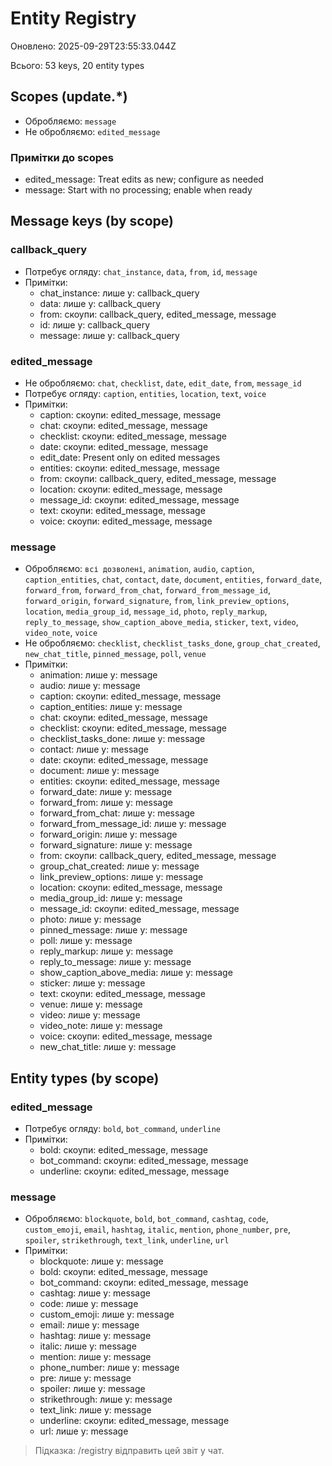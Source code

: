 # Entity Registry

Оновлено: 2025-09-29T23:55:33.044Z

Всього: 53 keys, 20 entity types

## Scopes (update.*)
- Обробляємо: `message`
- Не обробляємо: `edited_message`

### Примітки до scopes
- edited_message: Treat edits as new; configure as needed
- message: Start with no processing; enable when ready

## Message keys (by scope)
### callback_query
- Потребує огляду: `chat_instance`, `data`, `from`, `id`, `message`
- Примітки:
  - chat_instance: лише у: callback_query
  - data: лише у: callback_query
  - from: скоупи: callback_query, edited_message, message
  - id: лише у: callback_query
  - message: лише у: callback_query
### edited_message
- Не обробляємо: `chat`, `checklist`, `date`, `edit_date`, `from`, `message_id`
- Потребує огляду: `caption`, `entities`, `location`, `text`, `voice`
- Примітки:
  - caption: скоупи: edited_message, message
  - chat: скоупи: edited_message, message
  - checklist: скоупи: edited_message, message
  - date: скоупи: edited_message, message
  - edit_date: Present only on edited messages
  - entities: скоупи: edited_message, message
  - from: скоупи: callback_query, edited_message, message
  - location: скоупи: edited_message, message
  - message_id: скоупи: edited_message, message
  - text: скоупи: edited_message, message
  - voice: скоупи: edited_message, message
### message
- Обробляємо: `всі дозволені`, `animation`, `audio`, `caption`, `caption_entities`, `chat`, `contact`, `date`, `document`, `entities`, `forward_date`, `forward_from`, `forward_from_chat`, `forward_from_message_id`, `forward_origin`, `forward_signature`, `from`, `link_preview_options`, `location`, `media_group_id`, `message_id`, `photo`, `reply_markup`, `reply_to_message`, `show_caption_above_media`, `sticker`, `text`, `video`, `video_note`, `voice`
- Не обробляємо: `checklist`, `checklist_tasks_done`, `group_chat_created`, `new_chat_title`, `pinned_message`, `poll`, `venue`
- Примітки:
  - animation: лише у: message
  - audio: лише у: message
  - caption: скоупи: edited_message, message
  - caption_entities: лише у: message
  - chat: скоупи: edited_message, message
  - checklist: скоупи: edited_message, message
  - checklist_tasks_done: лише у: message
  - contact: лише у: message
  - date: скоупи: edited_message, message
  - document: лише у: message
  - entities: скоупи: edited_message, message
  - forward_date: лише у: message
  - forward_from: лише у: message
  - forward_from_chat: лише у: message
  - forward_from_message_id: лише у: message
  - forward_origin: лише у: message
  - forward_signature: лише у: message
  - from: скоупи: callback_query, edited_message, message
  - group_chat_created: лише у: message
  - link_preview_options: лише у: message
  - location: скоупи: edited_message, message
  - media_group_id: лише у: message
  - message_id: скоупи: edited_message, message
  - photo: лише у: message
  - pinned_message: лише у: message
  - poll: лише у: message
  - reply_markup: лише у: message
  - reply_to_message: лише у: message
  - show_caption_above_media: лише у: message
  - sticker: лише у: message
  - text: скоупи: edited_message, message
  - venue: лише у: message
  - video: лише у: message
  - video_note: лише у: message
  - voice: скоупи: edited_message, message
  - new_chat_title: лише у: message

## Entity types (by scope)
### edited_message
- Потребує огляду: `bold`, `bot_command`, `underline`
- Примітки:
  - bold: скоупи: edited_message, message
  - bot_command: скоупи: edited_message, message
  - underline: скоупи: edited_message, message
### message
- Обробляємо: `blockquote`, `bold`, `bot_command`, `cashtag`, `code`, `custom_emoji`, `email`, `hashtag`, `italic`, `mention`, `phone_number`, `pre`, `spoiler`, `strikethrough`, `text_link`, `underline`, `url`
- Примітки:
  - blockquote: лише у: message
  - bold: скоупи: edited_message, message
  - bot_command: скоупи: edited_message, message
  - cashtag: лише у: message
  - code: лише у: message
  - custom_emoji: лише у: message
  - email: лише у: message
  - hashtag: лише у: message
  - italic: лише у: message
  - mention: лише у: message
  - phone_number: лише у: message
  - pre: лише у: message
  - spoiler: лише у: message
  - strikethrough: лише у: message
  - text_link: лише у: message
  - underline: скоупи: edited_message, message
  - url: лише у: message
> Підказка: /registry відправить цей звіт у чат.
